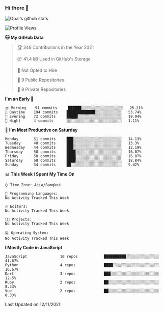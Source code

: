 ### Hi there 👋

![Opal's github stats](https://github-readme-stats.vercel.app/api?username=coolkidneversleep&count_private=true&show_icons=true&theme=radical)


<!--START_SECTION:waka-->
![Profile Views](http://img.shields.io/badge/Profile%20Views-0-blue)

**🐱 My GitHub Data** 

> 🏆 346 Contributions in the Year 2021
 > 
> 📦 41.4 kB Used in GitHub's Storage 
 > 
> 🚫 Not Opted to Hire
 > 
> 📜 9 Public Repositories 
 > 
> 🔑 9 Private Repositories  
 > 
**I'm an Early 🐤** 

```text
🌞 Morning    91 commits     ██████░░░░░░░░░░░░░░░░░░░   25.21% 
🌆 Daytime    194 commits    █████████████░░░░░░░░░░░░   53.74% 
🌃 Evening    72 commits     █████░░░░░░░░░░░░░░░░░░░░   19.94% 
🌙 Night      4 commits      ░░░░░░░░░░░░░░░░░░░░░░░░░   1.11%

```
📅 **I'm Most Productive on Saturday** 

```text
Monday       51 commits     ███░░░░░░░░░░░░░░░░░░░░░░   14.13% 
Tuesday      48 commits     ███░░░░░░░░░░░░░░░░░░░░░░   13.3% 
Wednesday    44 commits     ███░░░░░░░░░░░░░░░░░░░░░░   12.19% 
Thursday     58 commits     ████░░░░░░░░░░░░░░░░░░░░░   16.07% 
Friday       58 commits     ████░░░░░░░░░░░░░░░░░░░░░   16.07% 
Saturday     68 commits     ████░░░░░░░░░░░░░░░░░░░░░   18.84% 
Sunday       34 commits     ██░░░░░░░░░░░░░░░░░░░░░░░   9.42%

```


📊 **This Week I Spent My Time On** 

```text
⌚︎ Time Zone: Asia/Bangkok

💬 Programming Languages: 
No Activity Tracked This Week

🔥 Editors: 
No Activity Tracked This Week

🐱‍💻 Projects: 
No Activity Tracked This Week

💻 Operating System: 
No Activity Tracked This Week

```

**I Mostly Code in JavaScript** 

```text
JavaScript               10 repos            ██████████░░░░░░░░░░░░░░░   41.67% 
Python                   4 repos             ████░░░░░░░░░░░░░░░░░░░░░   16.67% 
Dart                     3 repos             ███░░░░░░░░░░░░░░░░░░░░░░   12.5% 
Ruby                     2 repos             ██░░░░░░░░░░░░░░░░░░░░░░░   8.33% 
Vue                      2 repos             ██░░░░░░░░░░░░░░░░░░░░░░░   8.33%

```



 Last Updated on 12/11/2021
<!--END_SECTION:waka-->
